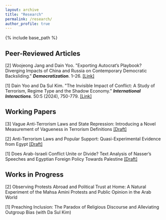 ```yaml
---
layout: archive
title: "Research"
permalink: /research/
author_profile: true
---
```



{% include base_path %}

## Peer-Reviewed Articles
[2] Woojeong Jang and Dain Yoo. "Exporting Autocrat’s Playbook? Diverging Impacts of China and Russia on Contemporary Democratic Backsliding." **_Democratization_**. 1–26. [[Link]](https://www.tandfonline.com/doi/full/10.1080/13510347.2024.2434662#d1e314) 

[1] Dain Yoo and Da Sul Kim. "The Invisible Impact of Conflict: A Study of Terrorism, Regime Type and the Shadow Economy." **_International Interactions_**. 50:5 (2024), 750-779. [[Link]](https://www.tandfonline.com/doi/full/10.1080/03050629.2024.2374364) 

## Working Papers

[3] Vague Anti-Terrorism Laws and State Repression: Introducing a Novel Measurement of Vagueness in Terrorism Definitions [[Draft]](https://drive.google.com/file/d/1Qdbs3jaFdDEFGjonu3q1AOSiGZk7W63E/view?usp=share_link) 

[2] Anti-Terrorism Laws and Popular Support: Quasi-Experimental Evidence from Egypt [[Draft]](https://drive.google.com/file/d/1gKyryPhwVIHZqxqIWlnabp3AdhiKpfKr/view?usp=share_link) 

[1] Does Arab-Israeli Conflict Unite or Divide? Text Analysis of Nasser’s Speeches and Egyptian Foreign Policy Towards Palestine [[Draft]](https://drive.google.com/file/d/1tXBYOCjBCJLrV8RtYTPXyVxTKpr0jDgC/view?usp=share_link) 

## Works in Progress
[2] Observing Protests Abroad and Political Trust at Home: A Natural Experiment of the Mahsa Amini Protests and Public Opinion in the Arab World

[1] Preaching Inclusion: The Paradox of Religious Discourse and Alleviating Outgroup Bias (with Da Sul Kim)
